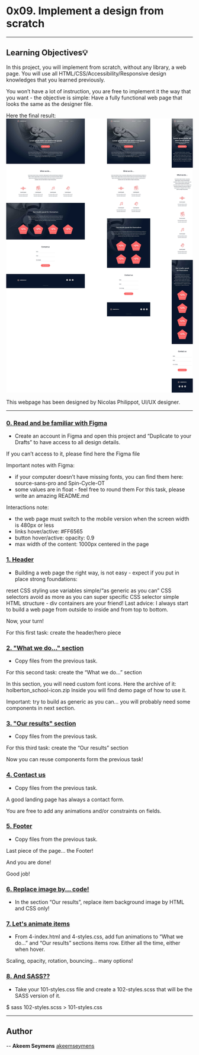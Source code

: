 # 0x09. Implement a design from scratch

---

## Learning Objectives:bulb:

In this project, you will implement from scratch, without any library, a web page. You will use all HTML/CSS/Accessibility/Responsive design knowledges that you learned previously.

You won’t have a lot of instruction, you are free to implement it the way that you want - the objective is simple: Have a fully functional web page that looks the same as the designer file.

Here the final result:
![Final result](https://raw.githubusercontent.com/akeemseymens/holberton-headphones/master/images/headphones-master.jpg)

This webpage has been designed by Nicolas Philippot, UI/UX designer.

---

### [0. Read and be familiar with Figma](./README.md)

- Create an account in Figma and open this project and “Duplicate to your Drafts” to have access to all design details.

If you can’t access to it, please find here the Figma file

Important notes with Figma:

- if your computer doesn’t have missing fonts, you can find them here: source-sans-pro and Spin-Cycle-OT
- some values are in float - feel free to round them
  For this task, please write an amazing README.md

Interactions note:

- the web page must switch to the mobile version when the screen width is 480px or less
- links hover/active: #FF6565
- button hover/active: opacity: 0.9
- max width of the content: 1000px centered in the page

### [1. Header](./0-index.html)

- Building a web page the right way, is not easy - expect if you put in place strong foundations:

reset CSS styling
use variables
simple/“as generic as you can” CSS selectors
avoid as more as you can super specific CSS selector
simple HTML structure - div containers are your friend!
Last advice: I always start to build a web page from outside to inside and from top to bottom.

Now, your turn!

For this first task: create the header/hero piece

### [2. "What we do..." section](./1-index.html)

- Copy files from the previous task.

For this second task: create the “What we do…” section

In this section, you will need custom font icons. Here the archive of it: holberton_school-icon.zip Inside you will find demo page of how to use it.

Important: try to build as generic as you can… you will probably need some components in next section.

### [3. "Our results" section](./2-index.html)

- Copy files from the previous task.

For this third task: create the “Our results” section

Now you can reuse components form the previous task!

### [4. Contact us ](./3-index.html)

- Copy files from the previous task.

A good landing page has always a contact form.

You are free to add any animations and/or constraints on fields.

### [5. Footer](./4-index.html)

- Copy files from the previous task.

Last piece of the page… the Footer!

And you are done!

Good job!

### [6. Replace image by... code! ](./100-index.html)

- In the section “Our results”, replace item background image by HTML and CSS only!

### [7. Let's animate items ](./101-index.html)

- From 4-index.html and 4-styles.css, add fun animations to “What we do…” and “Our results” sections items row. Either all the time, either when hover.

Scaling, opacity, rotation, bouncing… many options!

### [8. And SASS?? ](./102-styles.scss)

- Take your 101-styles.css file and create a 102-styles.scss that will be the SASS version of it.

\$ sass 102-styles.scss > 101-styles.css

---

## Author

-- **Akeem Seymens** [akeemseymens](github.com/akeemseymens)